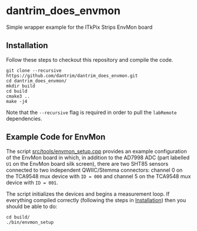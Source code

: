# dantrim_does_envmon
Simple wrapper example for the ITkPix Strips EnvMon board

## Installation
Follow these steps to checkout this repository and compile the code.
```
git clone --recursive https://github.com/dantrim/dantrim_does_envmon.git
cd dantrim_does_envmon/
mkdir build
cd build
cmake3 ..
make -j4
```
Note that the `--recursive` flag is required in order to pull the
`labRemote` dependencies.

## Example Code for EnvMon
The script [src/tools/envmon_setup.cpp](src/tools/envmon_setup.cpp) provides an example
configuration of the EnvMon board in which, in addition to the AD7998 ADC (part labelled `U1`
on the EnvMon board silk screen), there are two SHT85 sensors connected to
two independent QWIIC/Stemma connectors: channel 0 on the TCA9548 mux device with `ID = 000`
and channel 5 on the TCA9548 mux device with `ID = 001`.

The script initializes the devices and begins a measurement loop.
If everything compiled correctly (following the steps in [Installation](#installation))
then you should be able to do:
```
cd build/
./bin/envmon_setup
```
